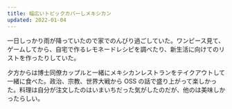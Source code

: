 ```yaml
---
title: 幅広いトピックカバーしメキシカン
updated: 2022-01-04
---
```


一日しっかり雨が降っていたので家でのんびり過ごしていた。ワンピース見て、ゲームしてから、自宅で作るレモネードレシピを調べたり、新生活に向けてのリストを作ったりしていた。

夕方からは博士同僚カップルと一緒にメキシカンレストランをテイクアウトして一緒に食べた。政治、宗教、世界大戦から OSS の話で盛り上がって楽しかった。料理は自分が注文したのはいまいちだった気がしたのだが、他のは美味しかったらしい。
